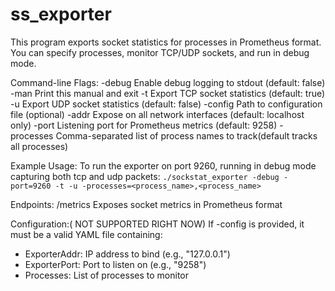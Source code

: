 # ss_exporter

This program exports socket statistics for processes in Prometheus format.
You can specify processes, monitor TCP/UDP sockets, and run in debug mode.

Command-line Flags:
-debug Enable debug logging to stdout (default: false)
-man Print this manual and exit
-t Export TCP socket statistics (default: true)
-u Export UDP socket statistics (default: false)
-config Path to configuration file (optional)
-addr Expose on all network interfaces (default: localhost only)
-port Listening port for Prometheus metrics (default: 9258)
-processes Comma-separated list of process names to track(default tracks all processes)

Example Usage:
To run the exporter on port 9260, running in debug mode capturing both tcp and udp packets:
`./sockstat_exporter -debug -port=9260 -t -u -processes=<process_name>,<process_name>`

Endpoints:
/metrics Exposes socket metrics in Prometheus format

Configuration:( NOT SUPPORTED RIGHT NOW)
If -config is provided, it must be a valid YAML file containing:

- ExporterAddr: IP address to bind (e.g., "127.0.0.1")
- ExporterPort: Port to listen on (e.g., "9258")
- Processes: List of processes to monitor
